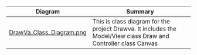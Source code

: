 | Diagram | Summary |
| ------- | ------- |
| [DrawVa_Class_Diagram.png](https://github.com/g-bolotin/CS151-DrawVa/blob/main/diagrams/Drawva_Class_Diagram.png) | This is class diagram for the project Drawva. It includes the Model/View class Draw and Controller class Canvas|
